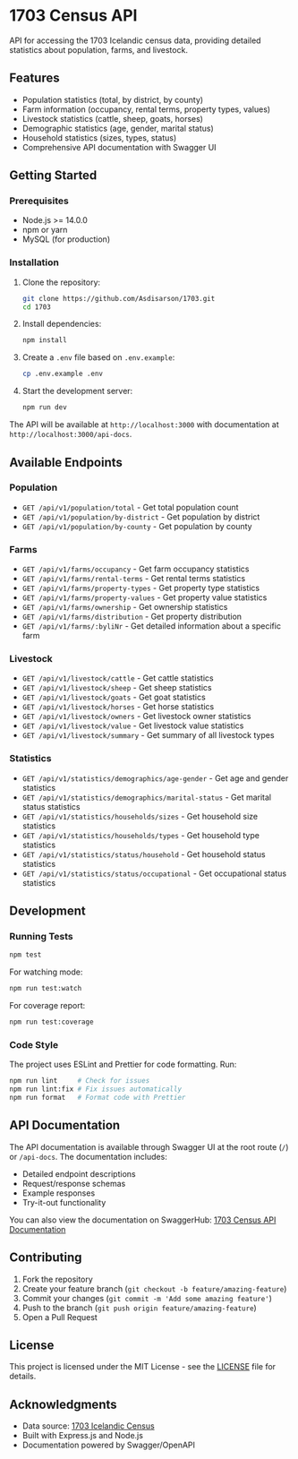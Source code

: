 # 1703 Census API

API for accessing the 1703 Icelandic census data, providing detailed statistics about population, farms, and livestock.

## Features

- Population statistics (total, by district, by county)
- Farm information (occupancy, rental terms, property types, values)
- Livestock statistics (cattle, sheep, goats, horses)
- Demographic statistics (age, gender, marital status)
- Household statistics (sizes, types, status)
- Comprehensive API documentation with Swagger UI

## Getting Started

### Prerequisites

- Node.js >= 14.0.0
- npm or yarn
- MySQL (for production)

### Installation

1. Clone the repository:
   ```bash
   git clone https://github.com/Asdisarson/1703.git
   cd 1703
   ```

2. Install dependencies:
   ```bash
   npm install
   ```

3. Create a `.env` file based on `.env.example`:
   ```bash
   cp .env.example .env
   ```

4. Start the development server:
   ```bash
   npm run dev
   ```

The API will be available at `http://localhost:3000` with documentation at `http://localhost:3000/api-docs`.

## Available Endpoints

### Population

- `GET /api/v1/population/total` - Get total population count
- `GET /api/v1/population/by-district` - Get population by district
- `GET /api/v1/population/by-county` - Get population by county

### Farms

- `GET /api/v1/farms/occupancy` - Get farm occupancy statistics
- `GET /api/v1/farms/rental-terms` - Get rental terms statistics
- `GET /api/v1/farms/property-types` - Get property type statistics
- `GET /api/v1/farms/property-values` - Get property value statistics
- `GET /api/v1/farms/ownership` - Get ownership statistics
- `GET /api/v1/farms/distribution` - Get property distribution
- `GET /api/v1/farms/:byliNr` - Get detailed information about a specific farm

### Livestock

- `GET /api/v1/livestock/cattle` - Get cattle statistics
- `GET /api/v1/livestock/sheep` - Get sheep statistics
- `GET /api/v1/livestock/goats` - Get goat statistics
- `GET /api/v1/livestock/horses` - Get horse statistics
- `GET /api/v1/livestock/owners` - Get livestock owner statistics
- `GET /api/v1/livestock/value` - Get livestock value statistics
- `GET /api/v1/livestock/summary` - Get summary of all livestock types

### Statistics

- `GET /api/v1/statistics/demographics/age-gender` - Get age and gender statistics
- `GET /api/v1/statistics/demographics/marital-status` - Get marital status statistics
- `GET /api/v1/statistics/households/sizes` - Get household size statistics
- `GET /api/v1/statistics/households/types` - Get household type statistics
- `GET /api/v1/statistics/status/household` - Get household status statistics
- `GET /api/v1/statistics/status/occupational` - Get occupational status statistics

## Development

### Running Tests

```bash
npm test
```

For watching mode:
```bash
npm run test:watch
```

For coverage report:
```bash
npm run test:coverage
```

### Code Style

The project uses ESLint and Prettier for code formatting. Run:

```bash
npm run lint     # Check for issues
npm run lint:fix # Fix issues automatically
npm run format   # Format code with Prettier
```

## API Documentation

The API documentation is available through Swagger UI at the root route (`/`) or `/api-docs`. The documentation includes:

- Detailed endpoint descriptions
- Request/response schemas
- Example responses
- Try-it-out functionality

You can also view the documentation on SwaggerHub: [1703 Census API Documentation](https://app.swaggerhub.com/apis-docs/Islandsvefir/1703/1.0.0)

## Contributing

1. Fork the repository
2. Create your feature branch (`git checkout -b feature/amazing-feature`)
3. Commit your changes (`git commit -m 'Add some amazing feature'`)
4. Push to the branch (`git push origin feature/amazing-feature`)
5. Open a Pull Request

## License

This project is licensed under the MIT License - see the [LICENSE](LICENSE) file for details.

## Acknowledgments

- Data source: [1703 Icelandic Census](https://www.manntal.is/leit/thjodhagir-1703)
- Built with Express.js and Node.js
- Documentation powered by Swagger/OpenAPI 